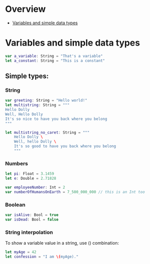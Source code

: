 # Overview
* [Variables and simple data types](#variables-and-simple-data-types)
# Variables and simple data types
```swift
var a_variable: String = "That's a variable"
let a_constant: String = "This is a constant"
```
## Simple types:
### String
```swift
var greeting: String = "Hello world!"
let multistring: String = """
Hello Dolly
Well, Hello Dolly
It's so nice to have you back where you belong
"""

let multistring_no_caret: String = """
    Hello Dolly \
    Well, hello Dolly \
    It's so good to have you back where you belong
    """
```
### Numbers
```swift
let pi: Float = 3.1459
let e: Double = 2.71828

var employeeNumber: Int = 2
var numberOfHumansOnEarth = 7_500_000_000 // this is an Int too
```
### Boolean
```swift
var isAlive: Bool = true
var isDead: Bool = false
```
### String interpolation
To show a variable value in a string, use \() combination:
```swift
let myAge = 42
let confession = "I am \(myAge)."
```
